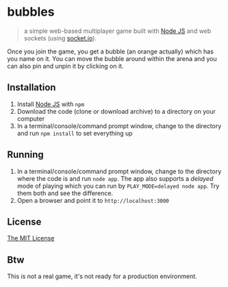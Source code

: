 # bubbles
> a simple web-based multiplayer game built with [Node JS](http://nodejs.org/) and web sockets (using [socket.io](http://socket.io/ "socket.io")).

Once you join the game, you get a bubble (an orange actually) which has you name on it. You can move the bubble around within the arena and you can also pin and unpin it by clicking on it.

## Installation

1. Install [Node JS](http://nodejs.org/) with `npm`
2. Download the code (clone or download archive) to a directory on your computer
3. In a terminal/console/command prompt window, change to the directory and run `npm install` to set everything up

## Running

1. In a terminal/console/command prompt window, change to the directory where the code is and run `node app`. The app also supports a *delayed* mode of playing which you can run by `PLAY_MODE=delayed node app`. Try  them both and see the difference.
2. Open a browser and point it to `http://localhost:3000`

## License

[The MIT License](LICENSE.md)

## Btw

This is not a real game, it's not ready for a production environment.